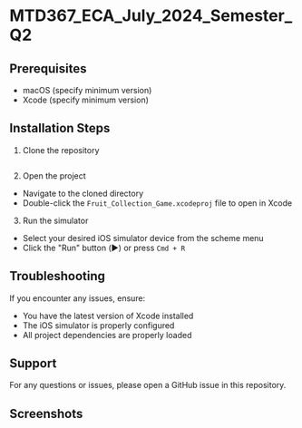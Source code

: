# MTD367_ECA_July_2024_Semester_Q2

## Prerequisites
- macOS (specify minimum version)
- Xcode (specify minimum version)

## Installation Steps
1. Clone the repository
```
```

2. Open the project
- Navigate to the cloned directory
- Double-click the `Fruit_Collection_Game.xcodeproj` file to open in Xcode

3. Run the simulator
- Select your desired iOS simulator device from the scheme menu
- Click the "Run" button (▶️) or press `Cmd + R`

## Troubleshooting
If you encounter any issues, ensure:
- You have the latest version of Xcode installed
- The iOS simulator is properly configured
- All project dependencies are properly loaded

## Support
For any questions or issues, please open a GitHub issue in this repository.

## Screenshots
